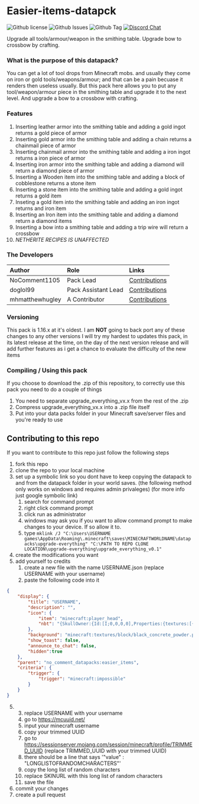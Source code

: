 # Easier-items-datapck
![Github license](https://img.shields.io/github/license/NoComment1105/upgrade-everything.svg)
![Github Issues](https://img.shields.io/github/issues/NoComment1105/upgrade-everything.svg)
![Github Tag](https://img.shields.io/github/tag/NoComment1105/upgrade-everything.svg)
[![Discord Chat](https://img.shields.io/badge/Chat%20on-discord-7289DA)](https://discord.gg/28N2Eeq2tT)

Upgrade all tools/armour/weapon in the smithing table. Upgrade bow to crossbow by crafting.

### What is the purpose of this datapack?
You can get a lot of tool drops from Minecraft mobs. and usually they come on iron or gold tools/weapons/armour; and that can be a pain becuase it  renders then useless usually. But this pack here allows you to put any tool/weapon/armour piece in the smithing table and upgrade it to the next level. And upgrade a bow to a crossbow with crafting.


### Features
1. Inserting leather armor into the smithing table and adding a gold ingot returns a gold piece of armor
2. Inserting gold armor into the smithing table and adding a chain returns a chainmail piece of armor
3. Inserting chainmail armor into the smithing table and adding a iron ingot returns a iron piece of armor
4. Inserting iron armor into the smithing table and adding a diamond will return a diamond piece of armor
5. Inserting a Wooden item into the smithing table and adding a block of cobblestone returns a stone item
6. Inserting a stone item into the smithing table and adding a gold ingot returns a gold item
7. Inseting a gold item into the smithing table and adding an iron ingot returns and iron item
8. Inserting an Iron item into the smithing table and adding a diamond return a diamond items
9. Inserting a bow into a smithing table and adding a trip wire will return a crossbow
10. *NETHERITE RECIPES IS UNAFFECTED*

### The Developers

| Author   | Role   | Links   |
|:---------|:-------|:--------|
| NoComment1105 | Pack Lead | [Contributions](https://github.com/NoComment1105/Easier-items-datapck/commits?author=NoComment1105) |
| doglol99 | Pack Assistant Lead | [Contributions](https://github.com/dabigaaa/Easier-items-datapck/commits?author=doglol99) |
| mhmatthewhugley | A Contributor | [Contributions](https://github.com/mhmatthewhugley/upgrade-everything/commits?author=mhmatthewhugley) |

### Versioning
This pack is 1.16.x at it's oldest. I am **NOT** going to back port any of these changes to any other versions
I will try my hardest to updates this pack, in its latest release at the time, on the day of the next version release and will add further features as i get a chance to evaluate the difficulty of the new items

### Compiling / Using this pack
If you choose to download the .zip of this repository, to correctly use this pack you need to do a couple of things
1. You need to separate upgrade_everything_vx.x from the rest of the .zip
2. Compress upgrade_everything_vx.x into a .zip file itself
3. Put into your data packs folder in your Minecraft save/server files and you're ready to use
## Contributing to this repo
If you want to contribute to this repo just follow the following steps
1. fork this repo
1. clone the repo to your local machine
1. set up a symbolic link so you dont have to keep copying the datapack to and from the datapack folder in your world saves. (the following method only works on windows and requires admin privaleges) (for more info just google symbolic link)
	1. search for command prompt
	1. right click command prompt
	1. click run as administrator
	1. windows may ask you if you want to allow command prompt to make changes to your device. If so allow it to.
	1. type `mklink /J "C:\Users\USERNAME games\AppData\Roaming\.minecraft\saves\MINECRAFTWORLDNAME\datapacks\upgrade-everything" "C:\PATH TO REPO CLONE LOCATION\upgrade-everything\upgrade_everything_v0.1"`
1. create the modifications you want
1. add yourself to credits
	1. create a new file with the name USERNAME.json (replace USERNAME with your username)
	1. paste the following code into it
```json
{
	"display": {
		"title": "USERNAME",
		"description": "",
		"icon": {
			"item": "minecraft:player_head",
			"nbt": "{SkullOwner:{Id:[I;0,0,0,0],Properties:{textures:[{Value:'SKIN URL'}]}}}"
		},
		"background": "minecraft:textures/block/black_concrete_powder.png",
		"show_toast": false,
		"announce_to_chat": false,
		"hidden":true
	},
	"parent": "no_comment_datapacks:easier_items",
	"criteria": {
		"trigger": {
			"trigger": "minecraft:impossible"
		}
	}
}
```
5.
	3. replace USERNAME with your username
	1. go to https://mcuuid.net/
	1. input your minecraft username
	1. copy your trimmed UUID
	1. go to https://sessionserver.mojang.com/session/minecraft/profile/TRIMMED_UUID (replace TRIMMED_UUID with your trimmed UUID)
	1. there should be a line that says '"value" : "LONGLISTOFRANDOMCHARACTERS"'
	1. copy the long list of random characters
	1. replace SKINURL with this long list of random characters
	1. save the file
1. commit your changes
1. create a pull request
